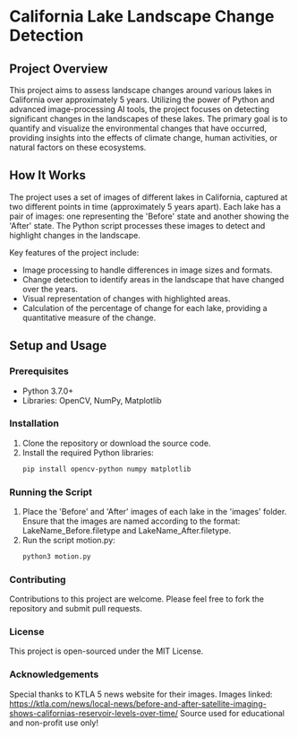 # California Lake Landscape Change Detection

## Project Overview

This project aims to assess landscape changes around various lakes in California over approximately 5 years. Utilizing the power of Python and advanced image-processing AI tools, the project focuses on detecting significant changes in the landscapes of these lakes. The primary goal is to quantify and visualize the environmental changes that have occurred, providing insights into the effects of climate change, human activities, or natural factors on these ecosystems.

## How It Works

The project uses a set of images of different lakes in California, captured at two different points in time (approximately 5 years apart). Each lake has a pair of images: one representing the 'Before' state and another showing the 'After' state. The Python script processes these images to detect and highlight changes in the landscape.

Key features of the project include:
- Image processing to handle differences in image sizes and formats.
- Change detection to identify areas in the landscape that have changed over the years.
- Visual representation of changes with highlighted areas.
- Calculation of the percentage of change for each lake, providing a quantitative measure of the change.

## Setup and Usage

### Prerequisites
- Python 3.7.0+
- Libraries: OpenCV, NumPy, Matplotlib

### Installation
1. Clone the repository or download the source code.
2. Install the required Python libraries:
   ```bash
   pip install opencv-python numpy matplotlib

### Running the Script
1. Place the 'Before' and 'After' images of each lake in the 'images' folder. Ensure that the images are named according to the format: LakeName_Before.filetype and LakeName_After.filetype.
2. Run the script motion.py:
    ```bash
    python3 motion.py

### Contributing
Contributions to this project are welcome. Please feel free to fork the repository and submit pull requests.

### License
This project is open-sourced under the MIT License.


### Acknowledgements
Special thanks to KTLA 5 news website for their images.
Images linked: https://ktla.com/news/local-news/before-and-after-satellite-imaging-shows-californias-reservoir-levels-over-time/
Source used for educational and non-profit use only!
